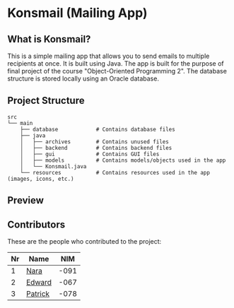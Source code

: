 # Konsmail (Mailing App)

## What is Konsmail?

This is a simple mailing app that allows you to send emails to multiple recipients at once. It is built using Java.
The app is built for the purpose of final project of the course "Object-Oriented Programming 2". The database structure
is stored locally using an Oracle database.

## Project Structure

```
src
└── main                    
    ├── database            # Contains database files
    ├── java
    │   ├── archives        # Contains unused files
    │   ├── backend         # Contains backend files
    │   ├── gui             # Contains GUI files
    │   ├── models          # Contains models/objects used in the app
    │   └── Konsmail.java
    └── resources           # Contains resources used in the app (images, icons, etc.)
```

## Preview

<!-- ![Preview](path/to/image) -->
<!-- ![Preview](path/to/image) -->
<!-- ![Preview](path/to/image) -->

## Contributors

These are the people who contributed to the project:

| Nr | Name                                    | NIM  |
|----|-----------------------------------------|------|
| 1  | [Nara](https://github.com/vianneynara)  | -091 |
| 2  | [Edward](https://github.com/Trustacean) | -067 |
| 3  | [Patrick](https://github.com/FatDog98)  | -078 |
